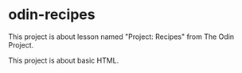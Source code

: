 # odin-recipes

This project is about lesson named "Project: Recipes" from The Odin Project.

This project is about basic HTML.
